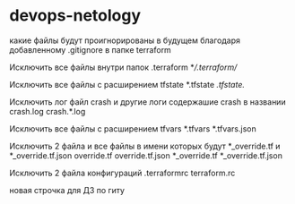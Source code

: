 # devops-netology

какие файлы будут проигнорированы в будущем благодаря добавленному .gitignore в папке terraform

Исключить все файлы внутри папок .terraform
**/.terraform/* 

Исключить все файлы с расширением tfstate
*.tfstate 
*.tfstate.* 

Исключить лог файл crash и другие логи содержашие crash в названии
crash.log
crash.*.log

Исключить все файлы с расширением tfvars
*.tfvars 
*.tfvars.json

Исключить 2 файла и все файлы в имени которых будут *_override.tf и *_override.tf.json 
override.tf 
override.tf.json 
*_override.tf 
*_override.tf.json 

Исключить 2 файла конфигураций
.terraformrc
terraform.rc

новая строчка для ДЗ по гиту 
